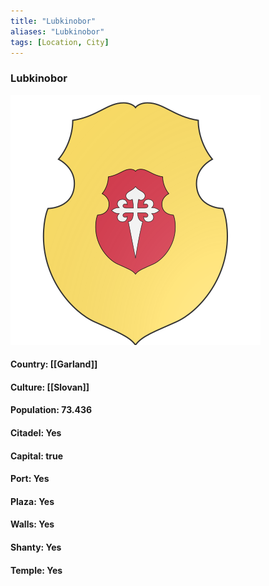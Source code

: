 ```yaml
---
title: "Lubkinobor"
aliases: "Lubkinobor"
tags: [Location, City]
---
```

### Lubkinobor
![](attachment/24460e7d16734c7ee46d770fd9e7df8f.svg)

#### Country: [[Garland]]

#### Culture: [[Slovan]]

#### Population: 73.436

#### Citadel: Yes

#### Capital: true

#### Port: Yes

#### Plaza: Yes

#### Walls: Yes

#### Shanty: Yes

#### Temple: Yes

